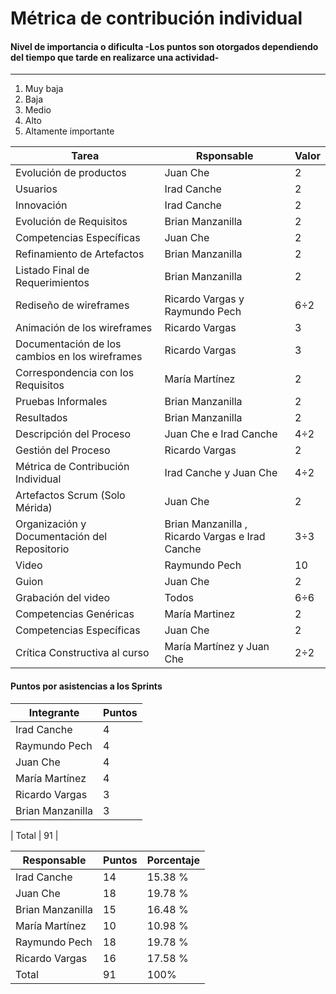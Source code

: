 # Métrica de contribución individual

#### Nivel de importancia o dificulta -Los puntos son otorgados dependiendo del tiempo que tarde en realizarce una actividad-
------
1. Muy baja 
2. Baja 
3. Medio 
4. Alto 
5. Altamente importante 

| Tarea | Rsponsable | Valor|
| -------- | -------- | -------- |
| Evolución de productos  | Juan Che   | 2 |
| Usuarios | Irad Canche | 2 |
| Innovación| Irad Canche | 2|
| Evolución de Requisitos   | Brian Manzanilla   | 2   |
| Competencias Específicas | Juan Che  | 2 |
| Refinamiento de Artefactos | Brian Manzanilla | 2 |
| Listado Final de Requerimientos | Brian Manzanilla | 2|
| Rediseño de wireframes| Ricardo Vargas y Raymundo Pech  | 6÷2 |
| Animación de los wireframes | Ricardo Vargas| 3|
| Documentación de los cambios en los wireframes | Ricardo Vargas| 3|
| Correspondencia con los Requisitos | María Martínez| 2|
| Pruebas Informales  |  Brian Manzanilla  |  2 |
| Resultados | Brian Manzanilla | 2 |
| Descripción del Proceso | Juan Che e Irad Canche| 4÷2 |
| Gestión del Proceso | Ricardo Vargas   |  2  |
| Métrica de Contribución Individual |  Irad Canche y Juan Che| 4÷2 |
| Artefactos Scrum (Solo Mérida) | Juan Che| 2 |
| Organización y Documentación del Repositorio   | Brian Manzanilla , Ricardo Vargas e Irad Canche  | 3÷3  |
| Video | Raymundo Pech | 10 |
| Guion | Juan Che | 2 |
| Grabación del video | Todos  | 6÷6 |
| Competencias Genéricas| María Martinez | 2 |
| Competencias Específicas | Juan Che  | 2 |
| Crítica Constructiva al curso| María Martínez y Juan Che  | 2÷2 |

#### Puntos por asistencias a los Sprints

| Integrante| Puntos|
| -------- | -------- |
| Irad Canche| 4|
| Raymundo Pech|4|
| Juan Che |4|
| María Martínez|4|
| Ricardo Vargas|3|
| Brian Manzanilla|3|

| Total | 91 |


| Responsable | Puntos | Porcentaje |
| -------- | -------- | -------- |
| Irad Canche |  14  | 15.38 % |
| Juan Che| 18 | 19.78 %  |
| Brian Manzanilla | 15| 16.48 % |
| María Martínez   | 10 | 10.98 % |
| Raymundo Pech | 18 | 19.78 % |
| Ricardo Vargas | 16 | 17.58 % |
| Total | 91 | 100% |
